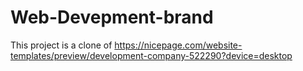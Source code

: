 # Web-Devepment-brand
This project is a clone of https://nicepage.com/website-templates/preview/development-company-522290?device=desktop 
